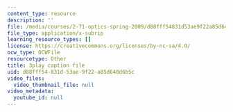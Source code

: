 ```yaml
---
content_type: resource
description: ''
file: /media/courses/2-71-optics-spring-2009/d88fff54831d53ae9f22a85d640d6b5c_IpFIp68ODNI.vtt
file_type: application/x-subrip
learning_resource_types: []
license: https://creativecommons.org/licenses/by-nc-sa/4.0/
ocw_type: OCWFile
resourcetype: Other
title: 3play caption file
uid: d88fff54-831d-53ae-9f22-a85d640d6b5c
video_files:
  video_thumbnail_file: null
video_metadata:
  youtube_id: null
---
```

